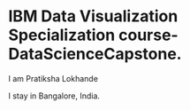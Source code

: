 # IBM Data Visualization Specialization course- DataScienceCapstone.

I am Pratiksha Lokhande

I stay in Bangalore, India. 

